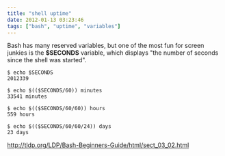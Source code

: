 ```yaml
---
title: "shell uptime"
date: 2012-01-13 03:23:46
tags: ["bash", "uptime", "variables"]
---
```


<p>
Bash has many reserved variables, but one of the most fun for screen junkies is the <b><span class="mono">$SECONDS</span></b> variable, which displays "the number of seconds since the shell was started".
</p>

```
$ echo $SECONDS
2012339

$ echo $(($SECONDS/60)) minutes
33541 minutes

$ echo $(($SECONDS/60/60)) hours
559 hours

$ echo $(($SECONDS/60/60/24)) days 
23 days

```

<p>
<a href="http://tldp.org/LDP/Bash-Beginners-Guide/html/sect_03_02.html">http://tldp.org/LDP/Bash-Beginners-Guide/html/sect_03_02.html</a>
</p>

